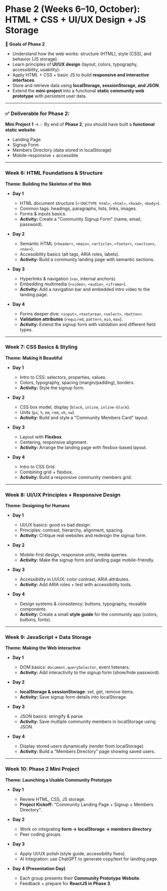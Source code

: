 # **Phase 2 (Weeks 6–10, October): HTML + CSS + UI/UX Design + JS Storage**

🎯 **Goals of Phase 2**

* Understand how the web works: structure (HTML), style (CSS), and behavior (JS storage).
* Learn principles of **UI/UX design** (layout, colors, typography, accessibility, usability).
* Apply HTML + CSS + basic JS to build **responsive and interactive interfaces**.
* Store and retrieve data using **localStorage, sessionStorage, and JSON**.
* Extend the **mini-project** into a functional **static community web prototype** with persistent user data.

---
### ✅ Deliverable for Phase 2:
**Mini Project 1** → 
💡 By end of **Phase 2**, you should have built a **functional static website**:

* Landing Page
* Signup Form
* Members Directory (data stored in localStorage)
* Mobile-responsive + accessible

---

### **Week 6: HTML Foundations & Structure**

**Theme: Building the Skeleton of the Web**

* **Day 1**

  * HTML document structure (`<!DOCTYPE html>`, `<html>`, `<head>`, `<body>`).
  * Common tags: headings, paragraphs, lists, links, images.
  * Forms & inputs basics.
  * **Activity:** Create a "Community Signup Form" (name, email, password).

* **Day 2**

  * Semantic HTML (`<header>`, `<main>`, `<article>`, `<footer>`, `<section>`, `<nav>`).
  * Accessibility basics (alt tags, ARIA roles, labels).
  * **Activity:** Build a community landing page with semantic sections.

* **Day 3**

  * Hyperlinks & navigation (`<a>`, internal anchors).
  * Embedding multimedia (`<video>`, `<audio>`, `<iframe>`).
  * **Activity:** Add a navigation bar and embedded intro video to the landing page.

* **Day 4**

  * Forms deeper dive: `<input>`, `<textarea>`, `<select>`, `<button>`.
  * **Validation attributes** (`required`, `pattern`, `min`, `max`).
  * **Activity:** Extend the signup form with validation and different field types.

---

### **Week 7: CSS Basics & Styling**

**Theme: Making It Beautiful**

* **Day 1**

  * Intro to CSS: selectors, properties, values.
  * Colors, typography, spacing (margin/padding), borders.
  * **Activity:** Style the signup form.

* **Day 2**

  * CSS box model, display (`block`, `inline`, `inline-block`).
  * Units (`px`, `%`, `em`, `rem`, `vh`, `vw`).
  * **Activity:** Build and style a "Community Members Card" layout.

* **Day 3**

  * Layout with **Flexbox**.
  * Centering, responsive alignment.
  * **Activity:** Arrange the landing page with flexbox-based layout.

* **Day 4**

  * Intro to CSS Grid.
  * Combining grid + flexbox.
  * **Activity:** Build a responsive community members grid.

---

### **Week 8: UI/UX Principles + Responsive Design**

**Theme: Designing for Humans**

* **Day 1**

  * UI/UX basics: good vs bad design.
  * Principles: contrast, hierarchy, alignment, spacing.
  * **Activity:** Critique real websites and redesign the signup form.

* **Day 2**

  * Mobile-first design, responsive units, media queries.
  * **Activity:** Make the signup form and landing page mobile-friendly.

* **Day 3**

  * Accessibility in UI/UX: color contrast, ARIA attributes.
  * **Activity:** Add ARIA roles + test with accessibility tools.

* **Day 4**

  * Design systems & consistency: buttons, typography, reusable components.
  * **Activity:** Create a small **style guide** for the community app (colors, buttons, fonts).

---

### **Week 9: JavaScript + Data Storage**

**Theme: Making the Web Interactive**

* **Day 1**

  * DOM basics: `document.querySelector`, event listeners.
  * **Activity:** Add interactivity to the signup form (show/hide password).

* **Day 2**

  * **localStorage & sessionStorage**: set, get, remove items.
  * **Activity:** Save signup form details into localStorage.

* **Day 3**

  * JSON basics: stringify & parse.
  * **Activity:** Save multiple community members in localStorage using JSON.

* **Day 4**

  * Display stored users dynamically (render from localStorage).
  * **Activity:** Build a "Members Directory" page showing saved users.

---

### **Week 10: Phase 2 Mini Project**

**Theme: Launching a Usable Community Prototype**

* **Day 1**

  * Review HTML, CSS, JS storage.
  * **Project Kickoff:** "Community Landing Page + Signup + Members Directory".

* **Day 2**

  * Work on integrating **form → localStorage → members directory**.
  * Peer coding groups.

* **Day 3**

  * Apply UI/UX polish (style guide, accessibility fixes).
  * AI Integration: use ChatGPT to generate copy/text for landing page.

* **Day 4 (Presentation Day)**

  * Each group presents their **Community Prototype Website**.
  * Feedback + prepare for **ReactJS in Phase 3**.
